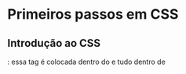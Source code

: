 # Primeiros passos em CSS

## Introdução ao CSS

<style></style> : essa tag é colocada dentro do <head> e tudo dentro de <style> vai estilizar meu site

<head>
    <style>
        h2 {
            color: green;     : cria uma estilização para todas as tags h2 mudando a cor delas para verde
        }

        body {
            background-color: red;       : muda a cor de fundo do site para vermelho
        }

        #nome-id {
            background-color: red;       :estiliza um item através do seu id, no caso foi mudar a cor de fundo de um paragrafo
        }

        .nome-da-classe {
            background-color: blue;     : estiliza todos os itens que tiverem a classe "nome-da-classe"
        }

    </style>
</head>
<body>

    <p id="nome-id¨>Conteudo do paragrafo</p>
    <br>
    <h2 class="nome-da-classe">Conteudo do h2</h2>

</body>


## Propriedades de Texto no CSS

p {
    font-family: fantasy, sans-serif;  : modifica a fonte de texto de todos os paragrafos para o estilo fantasy, caso meu computador não tiver a fonte fantazy
}                                        ele vai colocar a fonte reserva que é a sans-serif 

.classe-qualquer {
    font-size: 20px;            : aumentou o tamanho da fonte em 20 pixels
}

h2 {
    font-size: 2em:     : aumentou o tamanho da fonte 2 vezes mais do que o padrão no body
}

#id-qualquer {
    font-weight: bold;     :as palavras com o id "id-qualquer" vão estar em negrito
    font-style: italic;    : as palavras com o id "id-qualquer" vão estar em italico
}

.classe-teste {
    line-height: 40px;     : vai ter um espaçamento entre as linhas de 40 pixels
    text-align: center;    : vai alinhar o texto no centro
}


## CSS inline e externo

_ Criar um arquivo style.css
_ crie um link entre o arquivo style.css e nosso arquivo html:

    <head>
        <link rel="stylesheet" type="texto/css" href="style.css">     : cria um link entre o arquivo style.css e o arquivo html (href é o endereço)
    </head>